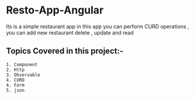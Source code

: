 # Resto-App-Angular

Its is a simple restaurant app in this app you can perform CURD operations , you can add new restaurant delete , update and read

## Topics Covered in this project:-

```
1. Component
2. Http 
3. Observable
4. CURD
4. Form
5. json
```
